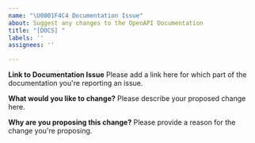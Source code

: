 ```yaml
---
name: "\U0001F4C4 Documentation Issue"
about: Suggest any changes to the OpenAPI Documentation
title: "[DOCS] "
labels: ''
assignees: ''

---
```


**Link to Documentation Issue**
Please add a link here for which part of the documentation you're reporting an issue.

**What would you like to change?**
Please describe your proposed change here.

**Why are you proposing this change?**
Please provide a reason for the change you're proposing.
